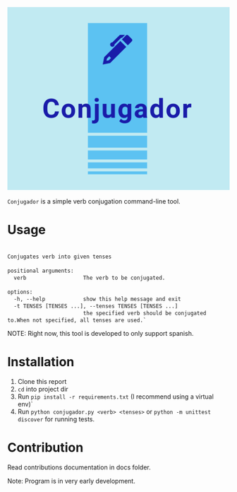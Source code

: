 ![logo](/docs/img/logo.png)

`Conjugador` is a simple verb conjugation command-line tool.


# Usage
```usage: Conjugador [-h] [-t TENSES [TENSES ...]] verb

Conjugates verb into given tenses

positional arguments:
  verb                  The verb to be conjugated.

options:
  -h, --help            show this help message and exit
  -t TENSES [TENSES ...], --tenses TENSES [TENSES ...]
                        the specified verb should be conjugated to.When not specified, all tenses are used.`
```

NOTE: Right now, this tool is developed to only support spanish.


# Installation
1. Clone this report
2. `cd` into project dir
2. Run `pip install -r requirements.txt` (I recommend using a virtual env)`
4. Run `python conjugador.py <verb> <tenses>` or `python -m unittest discover` for running tests.

# Contribution
Read contributions documentation in docs folder.

Note: Program is in very early development.
